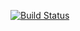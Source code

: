 [![Build Status](https://travis-ci.com/legik777/tem4.svg?branch=master)](https://travis-ci.com/legik777/tem4)
